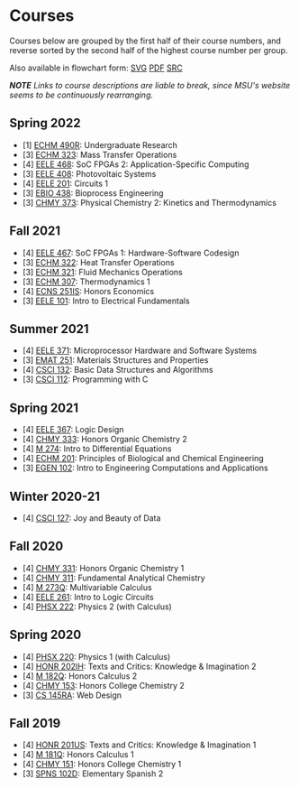 # Courses

Courses below are grouped by the first half of their course numbers,
and reverse sorted by the second half of the highest course number per
group.

Also available in flowchart form:
[SVG](/doc/courses_current.svg) [PDF](/doc/courses_current.pdf) [SRC](https://git.sr.ht/%7Elearax/courses-flowchart)

***NOTE*** *Links to course descriptions are liable to break, since MSU's website
seems to be continuously rearranging.*

## Spring 2022

- [1] [ECHM 490R](http://catalog.montana.edu/search/?P=%22ECHM%20490R%22): Undergraduate Research
- [3] [ECHM 323](http://catalog.montana.edu/search/?P=%22ECHM%20323%22): Mass Transfer Operations
- [4] [EELE 468](http://catalog.montana.edu/search/?P=%22EELE%20468%22): SoC FPGAs 2: Application-Specific Computing
- [3] [EELE 408](http://catalog.montana.edu/search/?P=%22EELE%20408%22): Photovoltaic Systems
- [4] [EELE 201](http://catalog.montana.edu/search/?P=%22EELE%20201%22): Circuits 1
- [3] [EBIO 438](http://catalog.montana.edu/search/?P=%22EBIO%20438%22): Bioprocess Engineering
- [3] [CHMY 373](http://catalog.montana.edu/search/?P=%22CHMY%20373%22): Physical Chemistry 2: Kinetics and Thermodynamics

## Fall 2021

- [4] [EELE 467](http://catalog.montana.edu/search/?P=%22EELE%20467%22): SoC FPGAs 1: Hardware-Software Codesign
- [3] [ECHM 322](http://catalog.montana.edu/search/?P=%22ECHM%20322%22): Heat Transfer Operations
- [3] [ECHM 321](http://catalog.montana.edu/search/?P=%22ECHM%20321%22): Fluid Mechanics Operations
- [3] [ECHM 307](http://catalog.montana.edu/search/?P=%22ECHM%20307%22): Thermodynamics 1
- [4] [ECNS 251IS](http://catalog.montana.edu/search/?P=%22ECNS%20251IS%22): Honors Economics
- [3] [EELE 101](http://catalog.montana.edu/search/?P=%22EELE%20101%22): Intro to Electrical Fundamentals

## Summer 2021

- [4] [EELE 371](http://catalog.montana.edu/search/?P=%22EELE%20371%22): Microprocessor Hardware and Software Systems
- [3] [EMAT 251](http://catalog.montana.edu/search/?P=%22EMAT%20251%22): Materials Structures and Properties
- [4] [CSCI 132](http://catalog.montana.edu/search/?P=%22CSCI%20132%22): Basic Data Structures and Algorithms
- [3] [CSCI 112](http://catalog.montana.edu/search/?P=%22CSCI%20112%22): Programming with C

## Spring 2021

- [4] [EELE 367](http://catalog.montana.edu/search/?P=%22EELE%20367%22): Logic Design
- [4] [CHMY 333](http://catalog.montana.edu/search/?P=%22CHMY%20333%22): Honors Organic Chemistry 2
- [4] [M 274](http://catalog.montana.edu/search/?P=%22M%20274%22): Intro to Differential Equations
- [4] [ECHM 201](http://catalog.montana.edu/search/?P=%22ECHM%20201%22): Principles of Biological and Chemical Engineering
- [3] [EGEN 102](http://catalog.montana.edu/search/?P=%22EGEN%20102%22): Intro to Engineering Computations and Applications

## Winter 2020-21

- [4] [CSCI 127](http://catalog.montana.edu/search/?P=%22CSCI%20127%22): Joy and Beauty of Data

## Fall 2020

- [4] [CHMY 331](http://catalog.montana.edu/search/?P=%22CHMY%20331%22): Honors Organic Chemistry 1
- [4] [CHMY 311](http://catalog.montana.edu/search/?P=%22CHMY%20311%22): Fundamental Analytical Chemistry
- [4] [M 273Q](http://catalog.montana.edu/search/?P=%22M%20273Q%22): Multivariable Calculus
- [4] [EELE 261](http://catalog.montana.edu/search/?P=%22EELE%20261%22): Intro to Logic Circuits
- [4] [PHSX 222](http://catalog.montana.edu/search/?P=%22PHSX%20222%22): Physics 2 (with Calculus)

## Spring 2020

- [4] [PHSX 220](http://catalog.montana.edu/search/?P=%22PHSX%20220%22): Physics 1 (with Calculus)
- [4] [HONR 202IH](http://catalog.montana.edu/search/?P=%22HONR%20202IH%22): Texts and Critics: Knowledge & Imagination 2
- [4] [M 182Q](http://catalog.montana.edu/search/?P=%22M%20182Q%22): Honors Calculus 2
- [4] [CHMY 153](http://catalog.montana.edu/search/?P=%22CHMY%20153%22): Honors College Chemistry 2
- [3] [CS 145RA](http://catalog.montana.edu/search/?P=%22CS%20145RA%22): Web Design

## Fall 2019

- [4] [HONR 201US](http://catalog.montana.edu/search/?P=%22HONR%20201US%22): Texts and Critics: Knowledge & Imagination 1
- [4] [M 181Q](http://catalog.montana.edu/search/?P=%22M%20181Q%22): Honors Calculus 1
- [4] [CHMY 151](http://catalog.montana.edu/search/?P=%22CHMY%20151%22): Honors College Chemistry 1
- [3] [SPNS 102D](http://catalog.montana.edu/search/?P=%22SPNS%20102D%22): Elementary Spanish 2
